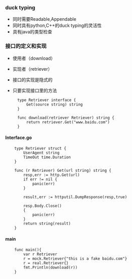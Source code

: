 ### duck typing ###

- 同时需要Readable,Appendable
- 同时具有python,C++的duck typing的灵活性
- 具有java的类型检查

### 接口的定义和实现 ###
- 使用者（download）
- 实现者（retriever）
- 接口的实现是隐式的
- 只要实现接口里的方法


    	type Retriever interface {
			Get(source string) string
		}

		func download(retriever Retriever) string {
			return retriever.Get("www.baidu.com")
		}


#### Interface.go ####

    	type Retriever struct {
			UserAgent string
			TimeOut time.Duration
		}

		func (r Retriever) Get(url string) string {
			resp,err := http.Get(url)
			if err != nil {
				panic(err)
			}

			result,err := httputil.DumpResponse(resp,true)

			resp.Body.Close()
			{
				panic(err)
			}
			return string(result)
		}
		

#### main ####

		func main(){
			var r Retriever
			r = mock.Retriever{"this is a fake baidu.com"}
			r = real.Retriever{}
			fmt.Println(download(r))
		}